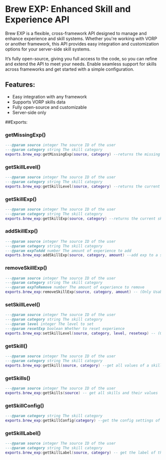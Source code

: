 # Brew EXP: Enhanced Skill and Experience API
Brew EXP is a flexible, cross-framework API designed to manage and enhance experience and skill systems. Whether you're working with VORP or another framework, this API provides easy integration and customization options for your server-side skill systems.

It’s fully open-source, giving you full access to the code, so you can refine and extend the API to meet your needs. Enable seamless support for skills across frameworks and get started with a simple configuration.

## Features:

- Easy integration with any framework
- Supports VORP skills data
- Fully open-source and customizable
- Server-side only

##Exports:

### getMissingExp()
```lua
---@param source integer The source ID of the user
---@param category string The skill category
exports.brew_exp:getMissingExp(source, category) --returns the missing exp to level up
```
### getSkillLevel()
```lua
---@param source integer The source ID of the user
---@param category string The skill category
exports.brew_exp:getSkillLevel(source, category) --returns the current skill level
```
### getSkillExp()
```lua
---@param source integer The source ID of the user
---@param category string The skill category
exports.brew_exp:getSkillExp(source, category) --returns the current skill exp
```
### addSkillExp()
```lua
---@param source integer The source ID of the user
---@param category string The skill category
---@param expToAdd number The amount of experience to add
exports.brew_exp:addSkillExp(source, category, amount) --add exp to a skill and when reaching maxexp for the level it levels up
```
### removeSkillExp()
```lua
---@param source integer The source ID of the user
---@param category string The skill category
---@param expToRemove number The amount of experience to remove
exports.brew_exp:removeSkillExp(source, category, amount) -- (Only Usable without Vorp Skills) - Remove exp from skill and decrease the level if hitting 0
```
### setSkillLevel()
```lua
---@param source integer The source ID of the user
---@param category string The skill category
---@param level integer The level to set
---@param resetExp boolean Whether to reset experience
exports.brew_exp:setSkillLevel(source, category, level, resetexp) -- (Only Usable without Vorp Skills) - Change the level of a skill to a set level and set in resetexp a true/false if the exp should go to 0
```
### getSkill()
```lua
---@param source integer The source ID of the user
---@param category string The skill category
exports.brew_exp:getSkill(source, category) --get all values of a skill
```
### getSkills()
```lua
---@param source integer The source ID of the user
exports.brew_exp:getSkills(source) -- get all skills and their values
```
### getSkillConfig()
```lua
---@param category string The skill category
exports.brew_exp:getSkillConfig(category) --get the config settings of a category
```
### getSkillLabel()
```lua
---@param source integer The source ID of the user
---@param category string The skill category
exports.brew_exp:getSkillLabel(source, category) -- get the label of the current skill level the player has
```
